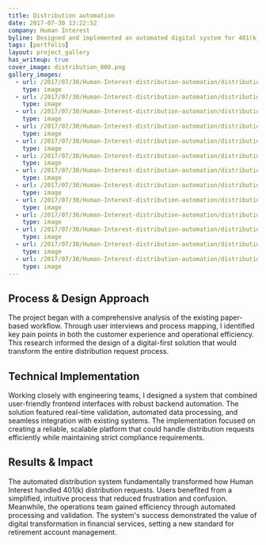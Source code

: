 ```yaml
---
title: Distribution automation
date: 2017-07-30 13:22:52
company: Human Interest
byline: Designed and implemented an automated digital system for 401(k) distribution requests—transforming a paper-based process into a streamlined, user-friendly experience that reduced processing times and improved customer satisfaction
tags: [portfolio]
layout: project_gallery
has_writeup: true
cover_image: distribution_000.png
gallery_images:
  - url: /2017/07/30/Human-Interest-distribution-automation/distribution_000.png
    type: image
  - url: /2017/07/30/Human-Interest-distribution-automation/distribution_001.png
    type: image
  - url: /2017/07/30/Human-Interest-distribution-automation/distribution_100.png
    type: image
  - url: /2017/07/30/Human-Interest-distribution-automation/distribution_101.png
    type: image
  - url: /2017/07/30/Human-Interest-distribution-automation/distribution_200.png
    type: image
  - url: /2017/07/30/Human-Interest-distribution-automation/distribution_300.png
    type: image
  - url: /2017/07/30/Human-Interest-distribution-automation/distribution_400.png
    type: image
  - url: /2017/07/30/Human-Interest-distribution-automation/distribution_500.png
    type: image
  - url: /2017/07/30/Human-Interest-distribution-automation/distribution_600.png
    type: image
  - url: /2017/07/30/Human-Interest-distribution-automation/distribution_700.png
    type: image
  - url: /2017/07/30/Human-Interest-distribution-automation/distribution_800.png
    type: image
  - url: /2017/07/30/Human-Interest-distribution-automation/distribution_900.png
    type: image
  - url: /2017/07/30/Human-Interest-distribution-automation/distribution_1000.png
    type: image
---
```


## Process & Design Approach

The project began with a comprehensive analysis of the existing paper-based workflow. Through user interviews and process mapping, I identified key pain points in both the customer experience and operational efficiency. This research informed the design of a digital-first solution that would transform the entire distribution request process.

## Technical Implementation

Working closely with engineering teams, I designed a system that combined user-friendly frontend interfaces with robust backend automation. The solution featured real-time validation, automated data processing, and seamless integration with existing systems. The implementation focused on creating a reliable, scalable platform that could handle distribution requests efficiently while maintaining strict compliance requirements.

## Results & Impact

The automated distribution system fundamentally transformed how Human Interest handled 401(k) distribution requests. Users benefited from a simplified, intuitive process that reduced frustration and confusion. Meanwhile, the operations team gained efficiency through automated processing and validation. The system's success demonstrated the value of digital transformation in financial services, setting a new standard for retirement account management.
